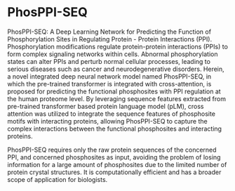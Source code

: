 # PhosPPI-SEQ
PhosPPI-SEQ: A Deep Learning Network for Predicting the Function of Phosphorylation Sites in Regulating Protein - Protein Interactions (PPI).
Phosphorylation modifications regulate protein-protein interactions (PPIs) to form complex signaling networks within cells. Abnormal phosphorylation states can alter PPIs and perturb normal cellular processes, leading to serious diseases such as cancer and neurodegenerative disorders. Herein, a novel integrated deep neural network model named PhosPPI-SEQ, in which the pre-trained transformer is integrated with cross-attention, is proposed for predicting the functional phosphosites with PPI regulation at the human proteome level. By leveraging sequence features extracted from pre-trained transformer based protein language model (pLM), cross attention was utilized to integrate the sequence features of phosphosite motifs with interacting proteins, allowing PhosPPI-SEQ to capture the complex interactions between the functional phosphosites and interacting proteins.

PhosPPI-SEQ requires only the raw protein sequences of the concerned PPI, and concerned phosphosites as input, avoiding the problem of losing information for a large amount of phosphosites due to the limited number of protein crystal structures. It is computationally efficient and has a broader scope of application for biologists.
